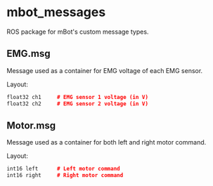 # mbot_messages

ROS package for mBot's custom message types.

## EMG.msg

Message used as a container for EMG voltage of each EMG sensor.  

Layout:  

```c++
float32 ch1     # EMG sensor 1 voltage (in V)
float32 ch2     # EMG sensor 2 voltage (in V)
```

## Motor.msg

Message used as a container for both left and right motor command.  

Layout:  

```c++
int16 left      # Left motor command
int16 right     # Right motor command
```